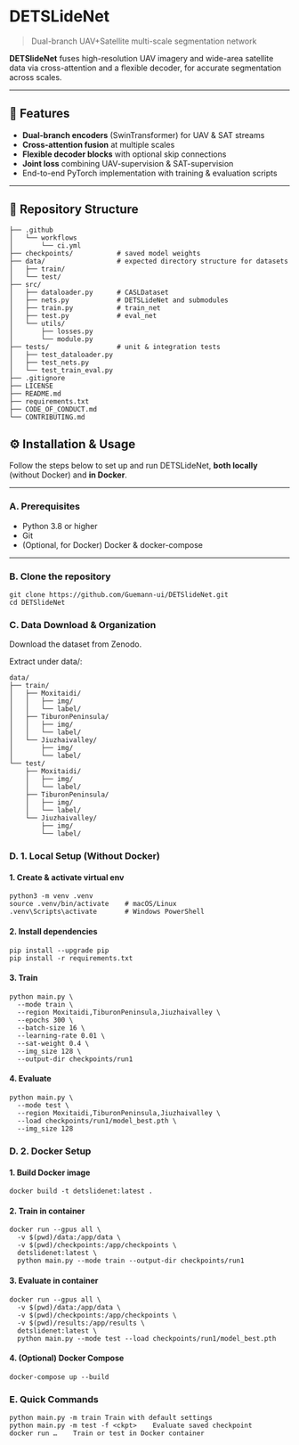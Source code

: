 # DETSLideNet

> Dual-branch UAV+Satellite multi-scale segmentation network

**DETSlideNet** fuses high-resolution UAV imagery and wide-area satellite data via cross-attention and a flexible decoder, for accurate segmentation across scales.

---

## 🚀 Features

- **Dual-branch encoders** (SwinTransformer) for UAV & SAT streams  
- **Cross-attention fusion** at multiple scales  
- **Flexible decoder blocks** with optional skip connections  
- **Joint loss** combining UAV-supervision & SAT-supervision  
- End-to-end PyTorch implementation with training & evaluation scripts

---

## 📁 Repository Structure

```text
├── .github
│   └── workflows
│       └── ci.yml
├── checkpoints/           # saved model weights
├── data/                  # expected directory structure for datasets
│   ├── train/
│   └── test/
├── src/
│   ├── dataloader.py      # CASLDataset
│   ├── nets.py            # DETSLideNet and submodules
│   ├── train.py           # train_net
│   ├── test.py            # eval_net
│   └── utils/
│       ├── losses.py
│       └── module.py
├── tests/                 # unit & integration tests
│   ├── test_dataloader.py
│   ├── test_nets.py
│   └── test_train_eval.py
├── .gitignore
├── LICENSE
├── README.md
├── requirements.txt
├── CODE_OF_CONDUCT.md
└── CONTRIBUTING.md
```

## ⚙️ Installation & Usage

Follow the steps below to set up and run DETSLideNet, **both locally** (without Docker) and **in Docker**.

---

### A. Prerequisites

- Python 3.8 or higher  
- Git  
- (Optional, for Docker) Docker & docker-compose

---

### B. Clone the repository

```
git clone https://github.com/Guemann-ui/DETSlideNet.git
cd DETSlideNet
```

### C. Data Download & Organization
Download the dataset from Zenodo.

Extract under data/:
```
data/
├── train/
│   ├── Moxitaidi/
│   │   ├── img/
│   │   └── label/
│   ├── TiburonPeninsula/
│   │   ├── img/
│   │   └── label/
│   └── Jiuzhaivalley/
│       ├── img/
│       └── label/
└── test/
    ├── Moxitaidi/
    │   ├── img/
    │   └── label/
    ├── TiburonPeninsula/
    │   ├── img/
    │   └── label/
    └── Jiuzhaivalley/
        ├── img/
        └── label/

```
### D. 1. Local Setup (Without Docker)

#### 1. Create & activate virtual env
```
python3 -m venv .venv
source .venv/bin/activate    # macOS/Linux
.venv\Scripts\activate       # Windows PowerShell
```
#### 2. Install dependencies
```
pip install --upgrade pip
pip install -r requirements.txt
```
#### 3. Train
```
python main.py \
  --mode train \
  --region Moxitaidi,TiburonPeninsula,Jiuzhaivalley \
  --epochs 300 \
  --batch-size 16 \
  --learning-rate 0.01 \
  --sat-weight 0.4 \
  --img_size 128 \
  --output-dir checkpoints/run1
```
#### 4. Evaluate
```
python main.py \
  --mode test \
  --region Moxitaidi,TiburonPeninsula,Jiuzhaivalley \
  --load checkpoints/run1/model_best.pth \
  --img_size 128
```
### D. 2. Docker Setup

#### 1. Build Docker image
```
docker build -t detslidenet:latest .
```
#### 2. Train in container

```
docker run --gpus all \
  -v $(pwd)/data:/app/data \
  -v $(pwd)/checkpoints:/app/checkpoints \
  detslidenet:latest \
  python main.py --mode train --output-dir checkpoints/run1
```

#### 3. Evaluate in container
```
docker run --gpus all \
  -v $(pwd)/data:/app/data \
  -v $(pwd)/checkpoints:/app/checkpoints \
  -v $(pwd)/results:/app/results \
  detslidenet:latest \
  python main.py --mode test --load checkpoints/run1/model_best.pth
```
#### 4. (Optional) Docker Compose
```
docker-compose up --build
```
### E. Quick Commands
```
python main.py -m train	Train with default settings
python main.py -m test -f <ckpt>	Evaluate saved checkpoint
docker run …	Train or test in Docker container
```
